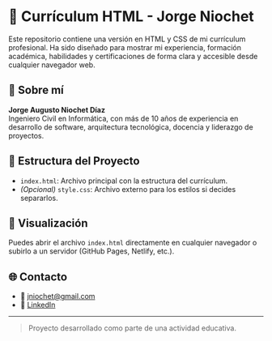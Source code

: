 # 📄 Currículum HTML - Jorge Niochet

Este repositorio contiene una versión en HTML y CSS de mi currículum profesional. Ha sido diseñado para mostrar mi experiencia, formación académica, habilidades y certificaciones de forma clara y accesible desde cualquier navegador web.

## 🧠 Sobre mí

**Jorge Augusto Niochet Díaz**  
Ingeniero Civil en Informática, con más de 10 años de experiencia en desarrollo de software, arquitectura tecnológica, docencia y liderazgo de proyectos.

## 📁 Estructura del Proyecto

- `index.html`: Archivo principal con la estructura del currículum.
- _(Opcional)_ `style.css`: Archivo externo para los estilos si decides separarlos.

## 🚀 Visualización

Puedes abrir el archivo `index.html` directamente en cualquier navegador o subirlo a un servidor (GitHub Pages, Netlify, etc.).

## 🌐 Contacto

- 📧 jniochet@gmail.com
- 🔗 [LinkedIn](https://www.linkedin.com/in/jorge-niochet-526a9377)

---

> Proyecto desarrollado como parte de una actividad educativa.
